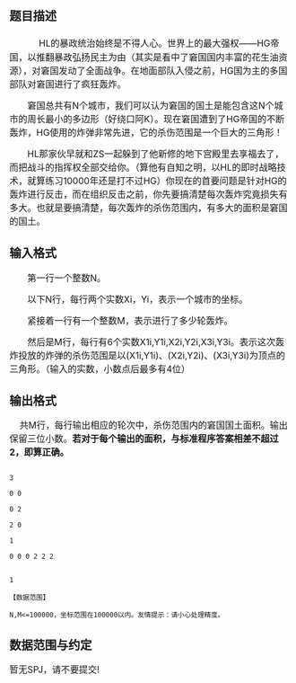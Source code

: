 ## 题目描述

<div style="text-indent: 9pt">
 <span style="font-size: 18pt">      </span><span style="font-size: 12pt">HL</span><span style="font-size: 12pt">的暴政统治始终是不得人心。世界上的最大强权——HG帝国，以推翻暴政弘扬民主为由（其实是看中了窘国国内丰富的花生油资源），对窘国发动了全面战争。在地面部队入侵之前，HG国为主的多国部队对窘国进行了疯狂轰炸。</span>
</div> 
<div style="text-indent: 24pt">
 <span style="font-size: 12pt">窘国总共有N个城市，我们可以认为窘国的国土是能包含这N个城市的周长最小的多边形（好绕口阿</span><span style="font-size: 12pt">K</span><span style="font-size: 12pt">）。现在窘国遭到了HG帝国的不断轰炸，HG使用的炸弹非常先进，它的杀伤范围是一个巨大的三角形！</span>
</div> 
<div style="text-indent: 24pt">
 <span style="font-size: 12pt">HL</span><span style="font-size: 12pt">那家伙早就和ZS一起躲到了他新修的地下宫殿里去享福去了，而把战斗的指挥权全部交给你。（算他有自知之明，以HL的即时战略技术，就算练习10000年还是打不过HG）你现在的首要问题是针对HG的轰炸进行反击，而在组织反击之前，你先要搞清楚每次轰炸究竟损失有多大。也就是要搞清楚，每次轰炸的杀伤范围内，有多大的面积是窘国的国土。</span>
</div>

## 输入格式

<div style="text-indent: 24pt">
 <span style="font-size: 12pt">第一行一个整数N。</span>
</div> 
<div style="text-indent: 24pt">
 <span style="font-size: 12pt">以下N行，每行两个实数Xi，Yi，表示一个城市的坐标。</span>
</div> 
<div style="text-indent: 24pt">
 <span style="font-size: 12pt">紧接着一行有一个整数M，表示进行了多少轮轰炸。</span>
</div> 
<div style="text-indent: 24pt">
 <span style="font-size: 12pt">然后是M行，每行有6个实数X1i,Y1i,X2i,Y2i,X3i,Y3i。表示这次轰炸投放的炸弹的杀伤范围是以(X1i,Y1i)、(X2i,Y2i)、(X3i,Y3i)为顶点的三角形。（输入的实数，小数点后最多有4位）</span>
</div>

## 输出格式

<div>
 <span style="font-size: 12pt">    </span><span style="font-size: 12pt">共M行，每行输出相应的轮次中，杀伤范围内的窘国国土面积。输出保留三位小数。<b>若对于每个输出的面积，与标准程序答案相差不超过2，即算正确。</b></span>
</div>

```input1
3
0 0
0 2
2 0
1
0 0 0 2 2 2
```
```output1
1
【数据范围】
N,M<=100000，坐标范围在100000以内。友情提示：请小心处理精度。
```
## 数据范围与约定

<p><span style="font-size: medium">暂无SPJ，请不要提交!</span></p>

